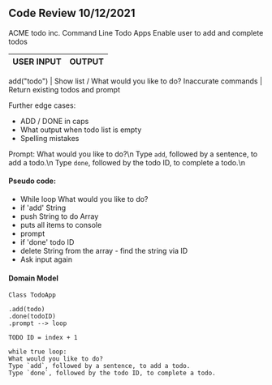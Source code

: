 ## Code Review 10/12/2021

ACME todo inc.
Command Line Todo Apps
Enable user to add and complete todos 

USER INPUT | OUTPUT
------|-------

add("todo") | Show list / What would you like to do? 
Inaccurate commands | Return existing todos and prompt

Further edge cases: 
* ADD / DONE in caps
* What output when todo list is empty
* Spelling mistakes

Prompt: 
What would you like to do?\n
Type `add`, followed by a sentence, to add a todo.\n
Type `done`, followed by the todo ID, to complete a todo.\n


####  Pseudo code:
* While loop What would you like to do? 
* if 'add' String 
* push String to do Array 
* puts all items to console
* prompt
* if 'done' todo ID 
* delete String from the array - find the string via ID
* Ask input again

#### Domain Model
```
Class TodoApp

.add(todo)
.done(todoID)
.prompt --> loop

TODO ID = index + 1

while true loop:
What would you like to do? 
Type `add`, followed by a sentence, to add a todo. 
Type `done`, followed by the todo ID, to complete a todo.
```


